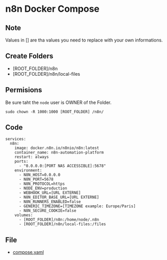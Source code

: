 # n8n Docker Compose

## Note
Values in [] are tha values you need to replace with your own informations.

## Create Folders
- [ROOT_FOLDER]/n8n
- [ROOT_FOLDER]/n8n/local-files

## Permisions
Be sure taht the `node` user is OWNER of the Folder. 

`sudo chown -R 1000:1000 [ROOT_FOLDER] /n8n/`


## Code

```
services:
  n8n:
    image: docker.n8n.io/n8nio/n8n:latest
    container_name: n8n-automation-platform
    restart: always
    ports:
      - "0.0.0.0:[PORT NAS ACCESSIBLE]:5678"
    environment:
      - N8N_HOST=0.0.0.0
      - N8N_PORT=5678
      - N8N_PROTOCOL=https
      - NODE_ENV=production
      - WEBHOOK_URL=[URL EXTERNE]
      - N8N_EDITOR_BASE_URL=[URL EXTERNE]
      - N8N_RUNNERS_ENABLED=false
      - GENERIC_TIMEZONE=[TIMEZONE example: Europe/Paris]
      - N8N_SECURE_COOKIE=false
    volumes:
      - [ROOT_FOLDER]/n8n:/home/node/.n8n
      - [ROOT_FOLDER]/n8n/local-files:/files
```
## File
- [compose.yaml](./compose.yaml)